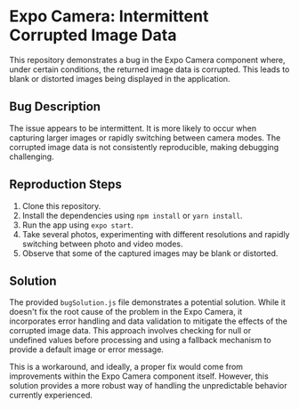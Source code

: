 # Expo Camera: Intermittent Corrupted Image Data

This repository demonstrates a bug in the Expo Camera component where, under certain conditions, the returned image data is corrupted. This leads to blank or distorted images being displayed in the application.

## Bug Description

The issue appears to be intermittent. It is more likely to occur when capturing larger images or rapidly switching between camera modes. The corrupted image data is not consistently reproducible, making debugging challenging.

## Reproduction Steps

1. Clone this repository.
2. Install the dependencies using `npm install` or `yarn install`.
3. Run the app using `expo start`.
4. Take several photos, experimenting with different resolutions and rapidly switching between photo and video modes.
5. Observe that some of the captured images may be blank or distorted.

## Solution

The provided `bugSolution.js` file demonstrates a potential solution.  While it doesn't fix the root cause of the problem in the Expo Camera, it incorporates error handling and data validation to mitigate the effects of the corrupted image data. This approach involves checking for null or undefined values before processing and using a fallback mechanism to provide a default image or error message.

This is a workaround, and ideally, a proper fix would come from improvements within the Expo Camera component itself. However, this solution provides a more robust way of handling the unpredictable behavior currently experienced.
